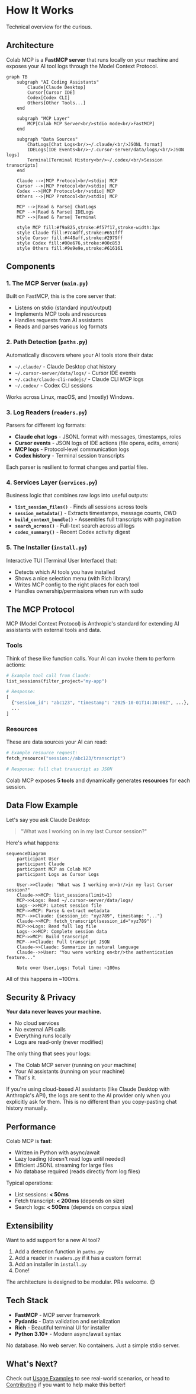 # How It Works

Technical overview for the curious.

## Architecture

Colab MCP is a **FastMCP server** that runs locally on your machine and exposes your AI tool logs through the Model Context Protocol.

```mermaid
graph TB
    subgraph "AI Coding Assistants"
        Claude[Claude Desktop]
        Cursor[Cursor IDE]
        Codex[Codex CLI]
        Others[Other Tools...]
    end
    
    subgraph "MCP Layer"
        MCP[Colab MCP Server<br/>stdio mode<br/>FastMCP]
    end
    
    subgraph "Data Sources"
        ChatLogs[Chat Logs<br/>~/.claude/<br/>JSONL format]
        IDELogs[IDE Events<br/>~/.cursor-server/data/logs/<br/>JSON logs]
        Terminal[Terminal History<br/>~/.codex/<br/>Session transcripts]
    end
    
    Claude -->|MCP Protocol<br/>stdio| MCP
    Cursor -->|MCP Protocol<br/>stdio| MCP
    Codex -->|MCP Protocol<br/>stdio| MCP
    Others -->|MCP Protocol<br/>stdio| MCP
    
    MCP -->|Read & Parse| ChatLogs
    MCP -->|Read & Parse| IDELogs
    MCP -->|Read & Parse| Terminal
    
    style MCP fill:#f9a825,stroke:#f57f17,stroke-width:3px
    style Claude fill:#7c4dff,stroke:#651fff
    style Cursor fill:#448aff,stroke:#2979ff
    style Codex fill:#00e676,stroke:#00c853
    style Others fill:#9e9e9e,stroke:#616161
```

## Components

### 1. The MCP Server (`main.py`)

Built on FastMCP, this is the core server that:

- Listens on stdio (standard input/output)
- Implements MCP tools and resources
- Handles requests from AI assistants
- Reads and parses various log formats

### 2. Path Detection (`paths.py`)

Automatically discovers where your AI tools store their data:

- `~/.claude/` - Claude Desktop chat history
- `~/.cursor-server/data/logs/` - Cursor IDE events  
- `~/.cache/claude-cli-nodejs/` - Claude CLI MCP logs
- `~/.codex/` - Codex CLI sessions

Works across Linux, macOS, and (mostly) Windows.

### 3. Log Readers (`readers.py`)

Parsers for different log formats:

- **Claude chat logs** - JSONL format with messages, timestamps, roles
- **Cursor events** - JSON logs of IDE actions (file opens, edits, errors)
- **MCP logs** - Protocol-level communication logs
- **Codex history** - Terminal session transcripts

Each parser is resilient to format changes and partial files.

### 4. Services Layer (`services.py`)

Business logic that combines raw logs into useful outputs:

- **`list_session_files()`** - Finds all sessions across tools
- **`session_metadata()`** - Extracts timestamps, message counts, CWD
- **`build_context_bundle()`** - Assembles full transcripts with pagination
- **`search_across()`** - Full-text search across all logs
- **`codex_summary()`** - Recent Codex activity digest

### 5. The Installer (`install.py`)

Interactive TUI (Terminal User Interface) that:

- Detects which AI tools you have installed
- Shows a nice selection menu (with Rich library)
- Writes MCP config to the right places for each tool
- Handles ownership/permissions when run with sudo

## The MCP Protocol

MCP (Model Context Protocol) is Anthropic's standard for extending AI assistants with external tools and data.

### Tools

Think of these like function calls. Your AI can invoke them to perform actions:

```python
# Example tool call from Claude:
list_sessions(filter_project="my-app")

# Response:
[
  {"session_id": "abc123", "timestamp": "2025-10-01T14:30:00Z", ...},
  ...
]
```

### Resources  

These are data sources your AI can read:

```python
# Example resource request:
fetch_resource("session://abc123/transcript")

# Response: full chat transcript as JSON
```

Colab MCP exposes **5 tools** and dynamically generates **resources** for each session.

## Data Flow Example

Let's say you ask Claude Desktop:

> "What was I working on in my last Cursor session?"

Here's what happens:

```mermaid
sequenceDiagram
    participant User
    participant Claude
    participant MCP as Colab MCP
    participant Logs as Cursor Logs

    User->>Claude: "What was I working on<br/>in my last Cursor session?"
    Claude->>MCP: list_sessions(limit=1)
    MCP->>Logs: Read ~/.cursor-server/data/logs/
    Logs-->>MCP: Latest session file
    MCP->>MCP: Parse & extract metadata
    MCP-->>Claude: {session_id: "xyz789", timestamp: "..."}
    Claude->>MCP: fetch_transcript(session_id="xyz789")
    MCP->>Logs: Read full log file
    Logs-->>MCP: Complete session data
    MCP->>MCP: Build transcript
    MCP-->>Claude: Full transcript JSON
    Claude->>Claude: Summarize in natural language
    Claude-->>User: "You were working on<br/>the authentication feature..."
    
    Note over User,Logs: Total time: ~100ms
```

All of this happens in ~100ms. 

## Security & Privacy

**Your data never leaves your machine.**

- No cloud services
- No external API calls  
- Everything runs locally
- Logs are read-only (never modified)

The only thing that sees your logs:

- The Colab MCP server (running on your machine)
- Your AI assistants (running on your machine)
- That's it.

If you're using cloud-based AI assistants (like Claude Desktop with Anthropic's API), the logs are sent to the AI provider only when you explicitly ask for them. This is no different than you copy-pasting chat history manually.

## Performance

Colab MCP is **fast**:

- Written in Python with async/await
- Lazy loading (doesn't read logs until needed)
- Efficient JSONL streaming for large files
- No database required (reads directly from log files)

Typical operations:

- List sessions: **< 50ms**
- Fetch transcript: **< 200ms** (depends on size)
- Search logs: **< 500ms** (depends on corpus size)

## Extensibility

Want to add support for a new AI tool?

1. Add a detection function in `paths.py`
2. Add a reader in `readers.py` if it has a custom format
3. Add an installer in `install.py`
4. Done!

The architecture is designed to be modular. PRs welcome. 😊

## Tech Stack

- **FastMCP** - MCP server framework
- **Pydantic** - Data validation and serialization
- **Rich** - Beautiful terminal UI for installer
- **Python 3.10+** - Modern async/await syntax

No database. No web server. No containers. Just a simple stdio server.

## What's Next?

Check out [Usage Examples](usage-examples.md) to see real-world scenarios, or head to [Contributing](contributing.md) if you want to help make this better!

